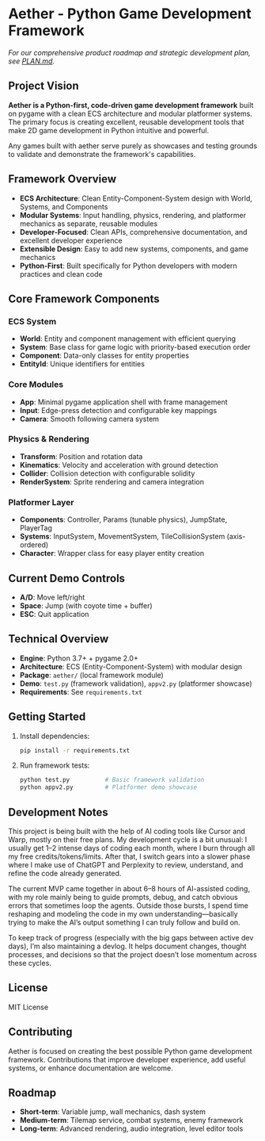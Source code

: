 # Aether - Python Game Development Framework

_For our comprehensive product roadmap and strategic development plan, see [PLAN.md](PLAN.md)._ 

## Project Vision
**Aether is a Python-first, code-driven game development framework** built on pygame with a clean ECS architecture and modular platformer systems. The primary focus is creating excellent, reusable development tools that make 2D game development in Python intuitive and powerful.

Any games built with aether serve purely as showcases and testing grounds to validate and demonstrate the framework's capabilities.

## Framework Overview
- **ECS Architecture**: Clean Entity-Component-System design with World, Systems, and Components
- **Modular Systems**: Input handling, physics, rendering, and platformer mechanics as separate, reusable modules
- **Developer-Focused**: Clean APIs, comprehensive documentation, and excellent developer experience
- **Extensible Design**: Easy to add new systems, components, and game mechanics
- **Python-First**: Built specifically for Python developers with modern practices and clean code

## Core Framework Components

### ECS System
- **World**: Entity and component management with efficient querying
- **System**: Base class for game logic with priority-based execution order
- **Component**: Data-only classes for entity properties
- **EntityId**: Unique identifiers for entities

### Core Modules
- **App**: Minimal pygame application shell with frame management
- **Input**: Edge-press detection and configurable key mappings
- **Camera**: Smooth following camera system

### Physics & Rendering
- **Transform**: Position and rotation data
- **Kinematics**: Velocity and acceleration with ground detection
- **Collider**: Collision detection with configurable solidity
- **RenderSystem**: Sprite rendering and camera integration

### Platformer Layer
- **Components**: Controller, Params (tunable physics), JumpState, PlayerTag
- **Systems**: InputSystem, MovementSystem, TileCollisionSystem (axis-ordered)
- **Character**: Wrapper class for easy player entity creation

## Current Demo Controls
- **A/D**: Move left/right
- **Space**: Jump (with coyote time + buffer)
- **ESC**: Quit application

## Technical Overview
- **Engine**: Python 3.7+ + pygame 2.0+
- **Architecture**: ECS (Entity-Component-System) with modular design
- **Package**: `aether/` (local framework module)
- **Demo**: `test.py` (framework validation), `appv2.py` (platformer showcase)
- **Requirements**: See `requirements.txt`

## Getting Started
1. Install dependencies:
   ```bash
   pip install -r requirements.txt
   ```
2. Run framework tests:
   ```bash
   python test.py          # Basic framework validation
   python appv2.py         # Platformer demo showcase
   ```

## Development Notes
This project is being built with the help of AI coding tools like Cursor and Warp, mostly on their free plans. My development cycle is a bit unusual: I usually get 1–2 intense days of coding each month, where I burn through all my free credits/tokens/limits. After that, I switch gears into a slower phase where I make use of ChatGPT and Perplexity to review, understand, and refine the code already generated.

The current MVP came together in about 6–8 hours of AI-assisted coding, with my role mainly being to guide prompts, debug, and catch obvious errors that sometimes loop the agents. Outside those bursts, I spend time reshaping and modeling the code in my own understanding—basically trying to make the AI’s output something I can truly follow and build on.

To keep track of progress (especially with the big gaps between active dev days), I’m also maintaining a devlog. It helps document changes, thought processes, and decisions so that the project doesn’t lose momentum across these cycles.

## License
MIT License

## Contributing
Aether is focused on creating the best possible Python game development framework. Contributions that improve developer experience, add useful systems, or enhance documentation are welcome.

## Roadmap
- **Short-term**: Variable jump, wall mechanics, dash system
- **Medium-term**: Tilemap service, combat systems, enemy framework
- **Long-term**: Advanced rendering, audio integration, level editor tools

